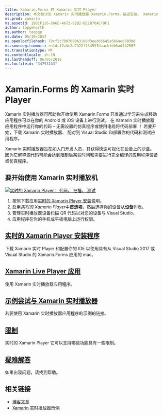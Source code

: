```yaml
---
title: Xamarin.Forms 的 Xamarin 实时 Player
description: 本文档讨论 Xamarin 实时播放器 Xamarin.Forms，描述安装、 Xamarin 实时播放器应用程序、 示例用于 Xamarin 实时播放器，限制，和故障排除。
ms.prod: xamarin
ms.assetid: 19B1F126-866E-4672-92D2-BE2B70ACF0F1
author: topgenorth
ms.author: toopge
ms.date: 05/10/2017
ms.openlocfilehash: 79cf2c790789963189d3eedd6645a6b6ae6503b6
ms.sourcegitcommit: ea1dc12a3c2d7322f234997daacbfdb6ad542507
ms.translationtype: MT
ms.contentlocale: zh-CN
ms.lasthandoff: 06/05/2018
ms.locfileid: "34793133"
---
```

# <a name="xamarin-live-player-for-xamarinforms"></a>Xamarin.Forms 的 Xamarin 实时 Player

Xamarin 实时播放器可帮助你开始使用 Xamarin.Forms 开发通过学习来生成移动应用程序可以在你的 Android 或 iOS 设备上进行测试。 在 Xamarin 实时播放器应用程序中运行你的代码 – 无需设置的仿真程序或使用电缆将代码部署 ！ 若要开始，下载 Xamarin 实时播放器、 配对到 Visual Studio 和部署你的代码和测试应用程序。 

Xamarin 实时播放器旨在如入门开发人员，其获得快速可视化在设备上的沙盒。 因为它解释源代码可能会达到[限制](limitations.md)后某些时间和需要进行完全编译的应用程序设备或仿真程序。

## <a name="get-started-with-xamarin-live-player"></a>要开始使用 Xamarin 实时播放机

[![实时的 Xamarin Player： 代码、 扫描、 测试](images/xamarin-live.png)](images/xamarin-live-sml.png#lightbox)

1. 按照下载应用[实时的 Xamarin Player 安装](install.md)说明。
2. 启用*实时的 Xamarin Player*中**首选项**，然后选择你的设备从**设备**列表。
2. 管理实时播放器设备扫描 QR 代码以对您的设备与 Visual Studio。
3. 应用程序在你的手机或平板电脑上运行权限。

## <a name="xamarin-live-player-setupinstallmd"></a>[实时的 Xamarin Player 安装程序](install.md)

下载 Xamarin 实时 Player 和配置你的 IDE 以使用具有从 Visual Studio 2017 或 Visual Studio 的 Xamarin.Forms 应用的 mac。 

## <a name="xamarin-live-player-appplayermd"></a>[Xamarin Live Player 应用](player.md)

使用 Xamarin 实时播放器应用程序。

## <a name="samples-to-try-with-xamarin-live-playersamplesmd"></a>[示例尝试与 Xamarin 实时播放器](samples.md)

若要使用 Xamarin 实时播放器应用程序的示例的链接。

## <a name="limitationslimitationsmd"></a>[限制](limitations.md)

实时的 Xamarin Player 它可以支持哪些功能具有一些限制。

## <a name="troubleshootingtroubleshootingmd"></a>[疑难解答](troubleshooting.md)

如果出现问题，请找到帮助。

## <a name="related-links"></a>相关链接

- [博客文章](https://blog.xamarin.com/live-player/)
- [Xamarin 实时播放器示例](https://developer.xamarin.com/samples/xamarin-live-player/all/)
